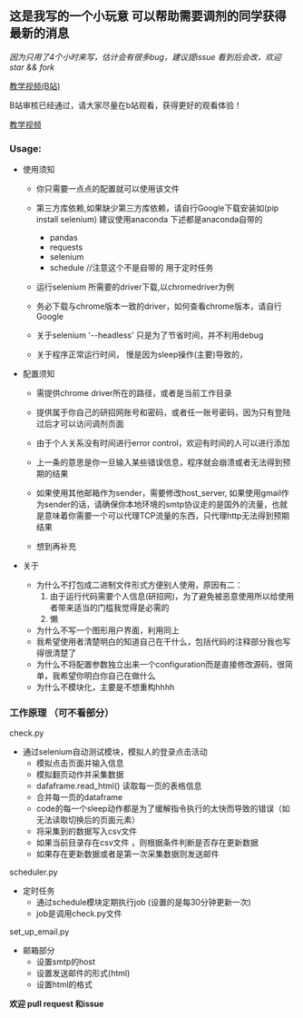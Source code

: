 ## 这是我写的一个小玩意 可以帮助需要调剂的同学获得最新的消息
*因为只用了4个小时来写，估计会有很多bug，建议提issue 看到后会改，欢迎star && fork*

[教学视频(B站)](https://www.bilibili.com/video/BV1NZ4y1c7p7/)

B站审核已经通过，请大家尽量在b站观看，获得更好的观看体验！

[教学视频](https://pan.deniffer.com/teach.mp4)
### Usage:
* 使用须知
    * 你只需要一点点的配置就可以使用该文件
    * 第三方库依赖,如果缺少第三方库依赖，请自行Google下载安装如(pip install selenium) 建议使用anaconda 下述都是anaconda自带的
        * pandas
        * requests
        * selenium
        * schedule   //注意这个不是自带的 用于定时任务
    * 运行selenium 所需要的driver下载,以chromedriver为例 
    * 务必下载与chrome版本一致的driver，如何查看chrome版本，请自行Google
    * 关于selenium '--headless' 只是为了节省时间，并不利用debug

    * 关于程序正常运行时间， 慢是因为sleep操作(主要)导致的，

* 配置须知
    * 需提供chrome driver所在的路径，或者是当前工作目录
    * 提供属于你自己的研招网账号和密码，或者任一账号密码，因为只有登陆过后才可以访问调剂页面
    * 由于个人关系没有时间进行error control，欢迎有时间的人可以进行添加
    * 上一条的意思是你一旦输入某些错误信息，程序就会崩溃或者无法得到预期的结果
    * 如果使用其他邮箱作为sender，需要修改host_server, 如果使用gmail作为sender的话，请确保你本地环境的smtp协议走的是国外的流量，也就是意味着你需要一个可以代理TCP流量的东西，只代理http无法得到预期结果

    * 想到再补充

* 关于
    * 为什么不打包成二进制文件形式方便别人使用，原因有二：
        1. 由于运行代码需要个人信息(研招网)，为了避免被恶意使用所以给使用者带来适当的门槛我觉得是必需的
        2. 懒
    * 为什么不写一个图形用户界面，利用同上
    * 我希望使用者清楚明白的知道自己在干什么，包括代码的注释部分我也写得很清楚了
    * 为什么不将配置参数独立出来一个configuration而是直接修改源码，很简单，我希望你明白你自己在做什么
    * 为什么不模块化，主要是不想重构hhhh


### 工作原理 （可不看部分）
check.py 
* 通过selenium自动测试模块，模拟人的登录点击活动
    * 模拟点击页面并输入信息
    * 模拟翻页动作并采集数据
    * dafaframe.read_html() 读取每一页的表格信息
    * 合并每一页的dataframe
    * code的每一个sleep动作都是为了缓解指令执行的太快而导致的错误（如无法读取切换后的页面元素）
    * 将采集到的数据写入csv文件
    * 如果当前目录存在csv文件 ，则根据条件判断是否存在更新数据
    * 如果存在更新数据或者是第一次采集数据则发送邮件

scheduler.py
* 定时任务
    * 通过schedule模块定期执行job (设置的是每30分钟更新一次)
    * job是调用check.py文件

set_up_email.py
* 邮箱部分
    * 设置smtp的host
    * 设置发送邮件的形式(html)
    * 设置html的格式

**欢迎 pull request 和issue**